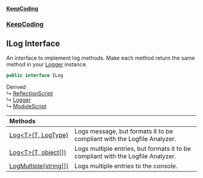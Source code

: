 #### [KeepCoding](index.md 'index')
### [KeepCoding](KeepCoding.md 'KeepCoding')
## ILog Interface
An interface to implement log methods. Make each method return the same method in your [Logger](Logger.md 'KeepCoding.Logger') instance.    
```csharp
public interface ILog
```

Derived  
&#8627; [ReflectionScript](ReflectionScript.md 'KeepCoding.Internal.ReflectionScript')  
&#8627; [Logger](Logger.md 'KeepCoding.Logger')  
&#8627; [ModuleScript](ModuleScript.md 'KeepCoding.ModuleScript')  

| Methods | |
| :--- | :--- |
| [Log&lt;T&gt;(T, LogType)](ILog.Log.D5O48+PY35ntCSBU53qA2w.md 'KeepCoding.ILog.Log&lt;T&gt;(T, LogType)') | Logs message, but formats it to be compliant with the Logfile Analyzer.<br/> |
| [Log&lt;T&gt;(T, object[])](ILog.Log.HWlPrcOi+ru2nlGrnQnZCg.md 'KeepCoding.ILog.Log&lt;T&gt;(T, object[])') | Logs multiple entries, but formats it to be compliant with the Logfile Analyzer.<br/> |
| [LogMultiple(string[])](ILog.LogMultiple.8hEw.NM7KbVYXvf+JfGQBw.md 'KeepCoding.ILog.LogMultiple(string[])') | Logs multiple entries to the console.<br/> |
